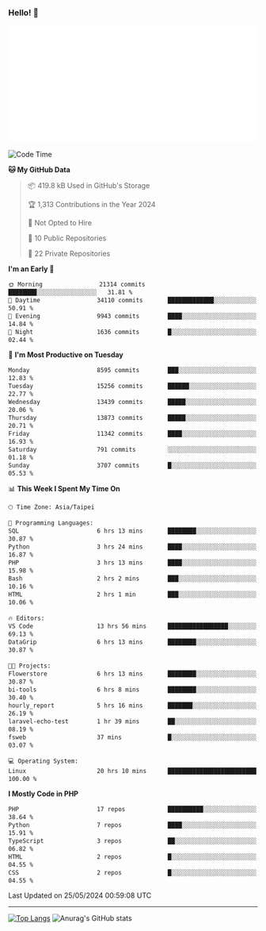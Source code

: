### Hello! 👋

![Metrics](/metrics.classic.svg)

<!--START_SECTION:waka-->
![Code Time](http://img.shields.io/badge/Code%20Time-1%2C457%20hrs%2040%20mins-blue)

**🐱 My GitHub Data** 

> 📦 419.8 kB Used in GitHub's Storage 
 > 
> 🏆 1,313 Contributions in the Year 2024
 > 
> 🚫 Not Opted to Hire
 > 
> 📜 10 Public Repositories 
 > 
> 🔑 22 Private Repositories 
 > 
**I'm an Early 🐤** 

```text
🌞 Morning                21314 commits       ████████░░░░░░░░░░░░░░░░░   31.81 % 
🌆 Daytime                34110 commits       █████████████░░░░░░░░░░░░   50.91 % 
🌃 Evening                9943 commits        ████░░░░░░░░░░░░░░░░░░░░░   14.84 % 
🌙 Night                  1636 commits        █░░░░░░░░░░░░░░░░░░░░░░░░   02.44 % 
```
📅 **I'm Most Productive on Tuesday** 

```text
Monday                   8595 commits        ███░░░░░░░░░░░░░░░░░░░░░░   12.83 % 
Tuesday                  15256 commits       ██████░░░░░░░░░░░░░░░░░░░   22.77 % 
Wednesday                13439 commits       █████░░░░░░░░░░░░░░░░░░░░   20.06 % 
Thursday                 13873 commits       █████░░░░░░░░░░░░░░░░░░░░   20.71 % 
Friday                   11342 commits       ████░░░░░░░░░░░░░░░░░░░░░   16.93 % 
Saturday                 791 commits         ░░░░░░░░░░░░░░░░░░░░░░░░░   01.18 % 
Sunday                   3707 commits        █░░░░░░░░░░░░░░░░░░░░░░░░   05.53 % 
```


📊 **This Week I Spent My Time On** 

```text
🕑︎ Time Zone: Asia/Taipei

💬 Programming Languages: 
SQL                      6 hrs 13 mins       ████████░░░░░░░░░░░░░░░░░   30.87 % 
Python                   3 hrs 24 mins       ████░░░░░░░░░░░░░░░░░░░░░   16.87 % 
PHP                      3 hrs 13 mins       ████░░░░░░░░░░░░░░░░░░░░░   15.98 % 
Bash                     2 hrs 2 mins        ███░░░░░░░░░░░░░░░░░░░░░░   10.16 % 
HTML                     2 hrs 1 min         ███░░░░░░░░░░░░░░░░░░░░░░   10.06 % 

🔥 Editors: 
VS Code                  13 hrs 56 mins      █████████████████░░░░░░░░   69.13 % 
DataGrip                 6 hrs 13 mins       ████████░░░░░░░░░░░░░░░░░   30.87 % 

🐱‍💻 Projects: 
Flowerstore              6 hrs 13 mins       ████████░░░░░░░░░░░░░░░░░   30.87 % 
bi-tools                 6 hrs 8 mins        ████████░░░░░░░░░░░░░░░░░   30.40 % 
hourly_report            5 hrs 16 mins       ███████░░░░░░░░░░░░░░░░░░   26.19 % 
laravel-echo-test        1 hr 39 mins        ██░░░░░░░░░░░░░░░░░░░░░░░   08.19 % 
fsweb                    37 mins             █░░░░░░░░░░░░░░░░░░░░░░░░   03.07 % 

💻 Operating System: 
Linux                    20 hrs 10 mins      █████████████████████████   100.00 % 
```

**I Mostly Code in PHP** 

```text
PHP                      17 repos            ██████████░░░░░░░░░░░░░░░   38.64 % 
Python                   7 repos             ████░░░░░░░░░░░░░░░░░░░░░   15.91 % 
TypeScript               3 repos             ██░░░░░░░░░░░░░░░░░░░░░░░   06.82 % 
HTML                     2 repos             █░░░░░░░░░░░░░░░░░░░░░░░░   04.55 % 
CSS                      2 repos             █░░░░░░░░░░░░░░░░░░░░░░░░   04.55 % 
```




 Last Updated on 25/05/2024 00:59:08 UTC
<!--END_SECTION:waka-->

<hr>

<span style="display:inline-block">[![Top Langs](https://github-readme-stats.vercel.app/api/top-langs/?username=maureendadap&layout=compact&theme=transparent)](https://github.com/anuraghazra/github-readme-stats)</span>
<span style="display:inline-block">![Anurag's GitHub stats](https://github-readme-stats.vercel.app/api?username=maureendadap&show_icons=true&theme=transparent&count_private=true)</span>

<!--
**MaureenDadap/maureendadap** is a ✨ _special_ ✨ repository because its `README.md` (this file) appears on your GitHub profile.

Here are some ideas to get you started:

- 🔭 I’m currently working on ...
- 🌱 I’m currently learning ...
- 👯 I’m looking to collaborate on ...
- 🤔 I’m looking for help with ...
- 💬 Ask me about ...
- 📫 How to reach me: ...
- 😄 Pronouns: ...
- ⚡ Fun fact: ...
-->
